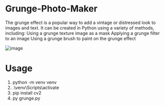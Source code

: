 # Grunge-Photo-Maker
 
The grunge effect is a popular way to add a vintage or distressed look to images and text. It can be created in Python using a variety of methods, including:
Using a grunge texture image as a mask
Applying a grunge filter to an image
Using a grunge brush to paint on the grunge effect
 
![image](https://github.com/hanselpetter/Grunge-Photo-Maker/assets/141368939/7840bc34-9904-4cf4-979b-857362181080)
 
# Usage
 1. python -m venv venv
 2. .\venv\Scripts\activate
 3. pip install cv2
 4. py grunge.py

